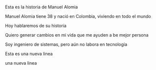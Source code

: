 Esta es la historia de Manuel Alomia

Manuel Alomia tiene 38 y nació en Colombia,
viviendo en todo el mundo

Hoy hablaremos de su historia

Quiero generar cambios en mi vida
que me ayuden a be mejor persona

Soy ingeniero de sistemas, pero aún no labora en tecnología

Esta es una nueva linea

una nueva linea
  